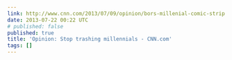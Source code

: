 ```yaml
---
link: http://www.cnn.com/2013/07/09/opinion/bors-millenial-comic-strip
date: 2013-07-22 00:22 UTC
# published: false
published: true
title: 'Opinion: Stop trashing millennials - CNN.com'
tags: []
---
```



